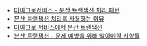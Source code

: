 - [마이크로서비스 - 분산 트랜잭션 처리 패턴](https://velog.io/@youngerjesus/%EB%A7%88%EC%9D%B4%ED%81%AC%EB%A1%9C%EC%84%9C%EB%B9%84%EC%8A%A4-%ED%8C%A8%ED%84%B4-%EB%B6%84%EC%82%B0-%ED%8A%B8%EB%9E%9C%EC%9E%AD%EC%85%98-%EC%B2%98%EB%A6%AC)
- [분산 트랜잭션 처리를 사용하는 이유](https://www.ibm.com/docs/ko/cics-ts/5.5?topic=processing-why-distributed-transaction)
- [마이크로 서비스에서 분산 트랜잭션](https://giljae.medium.com/%EB%A7%88%EC%9D%B4%ED%81%AC%EB%A1%9C-%EC%84%9C%EB%B9%84%EC%8A%A4%EC%97%90%EC%84%9C-%EB%B6%84%EC%82%B0-%ED%8A%B8%EB%9E%9C%EC%9E%AD%EC%85%98-347af5136c87)
- [분산 트랜잭션 - 문제 예방을 위해 알아야할 사항들](https://dataonair.or.kr/db-tech-reference/d-lounge/technical-data/?mod=document&uid=235692)
